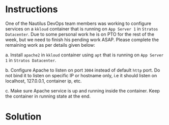 # Instructions

One of the Nautilus DevOps team members was working to configure services on a `kkloud` container that is running on `App Server 1` in `Stratos Datacenter`.
 Due to some personal work he is on PTO for the rest of the week, but we
 need to finish his pending work ASAP. Please complete the remaining 
work as per details given below:

a. Install `apache2` in `kkloud` container using `apt` that is running on  `App Server 1` in `Stratos Datacenter`.

b. Configure Apache to listen on port `3004` instead of default `http`
 port. Do not bind it to listen on specific IP or hostname only, i.e it 
should listen on localhost, 127.0.0.1, container ip, etc.

c. Make sure Apache service is up and running inside the container. Keep the container in running state at the end.

# Solution
